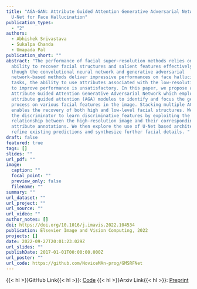 ```yaml
---
title: "AGA-GAN: Attribute Guided Attention Generative Adversarial Network with
  U-Net for Face Hallucination"
publication_types:
  - "2"
authors:
  - Abhishek Srivastava
  - Sukalpa Chanda
  - Umapada Pal
publication_short: ""
abstract: "The performance of facial super-resolution methods relies on their
  ability to recover facial structures and salient features effectively. Even
  though the convolutional neural network and generative adversarial
  network-based methods deliver impressive performances on face hallucination
  tasks, the ability to use attributes associated with the low-resolution images
  to improve performance is unsatisfactory. In this paper, we propose an
  Attribute Guided Attention Generative Adversarial Network which employs novel
  attribute guided attention (AGA) modules to identify and focus the generation
  process on various facial features in the image. Stacking multiple AGA modules
  enables the recovery of both high and low-level facial structures. We design
  the discriminator to learn discriminative features by exploiting the
  relationship between the high-resolution image and their corresponding facial
  attribute annotations. We then explore the use of U-Net based architecture to
  refine existing predictions and synthesize further facial details. "
draft: false
featured: true
tags: []
slides: ""
url_pdf: ""
image:
  caption: ""
  focal_point: ""
  preview_only: false
  filename: ""
summary: ""
url_dataset: ""
url_project: ""
url_source: ""
url_video: ""
author_notes: []
doi: https://doi.org/10.1016/j.imavis.2022.104534
publication: Elsevier Image and Vision Computing, 2022
projects: []
date: 2022-09-27T20:01:23.029Z
url_slides: ""
publishDate: 2017-01-01T00:00:00.000Z
url_poster: ""
url_code: https://github.com/NoviceMAn-prog/GMSRFNet
---
```


{{< hl >}}GitHub Link{{< hl >}}: [Code](https://github.com/NoviceMAn-prog/AGA-GAN)
{{< hl >}}Arxiv Link{{< hl >}}: [Preprint](https://www.sciencedirect.com/science/article/abs/pii/S0262885622001639)


